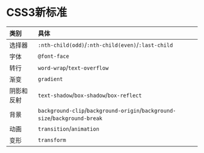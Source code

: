 # CSS3新标准

| **类别** | **具体** |
| :--- | :--- |
| 选择器 | `:nth-child(odd)`/`:nth-child(even)`/`:last-child` |
| 字体 | `@font-face` |
| 转行 | `word-wrap`/`text-overflow` |
| 渐变 | `gradient` |
| 阴影和反射 | `text-shadow`/`box-shadow`/`box-reflect` |
| 背景 | `background-clip`/`background-origin`/`background-size`/`background-break` |
| 动画 | `transition`/`animation` |
| 变形 | `transform` |

